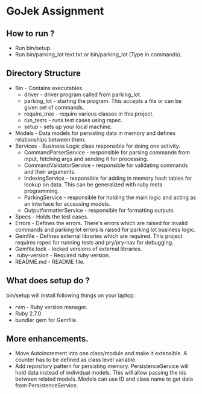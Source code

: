 # GoJek Assignment

## How to run ?

- Run bin/setup.
- Run bin/parking_lot text.txt or bin/parking_lot (Type in commands).

## Directory Structure

- Bin - Contains executables.
    * driver - driver program called from parking_lot.
    * parking_lot - starting the program. This accepts a file or can be given set of commands.
    * require_tree - require various classes in this project.
    * run_tests - runs test cases using rspec.
    * setup - sets up your local machine.
- Models - Data models for persisting data in memory and defines relationships between them.
- Services - Business Logic class responsible for doing one activity.
    * CommandParserService - responsible for parsing commands from input, fetching args and sending it for processing.
    * CommandValidatorService - responsible for validating commands and their arguments.
    * IndexingService - responsible for adding in memory hash tables for lookup on data. This can be generalized with ruby meta programming.
    * ParkingService - responsible for holding the main logic and acting as an interface for accessing models.
    * OutputformatterService - responsible for formatting outputs.
- Specs - Holds the test cases.
- Errors - Defines the errors. There's errors which are raised for invalid commands and parking lot errors is raised for parking lot business logic.
- Gemfile - Defines external libraries which are required. This project requires rspec for running tests and pry/pry-nav for debugging.
- Gemfile.lock - locked versions of external libraries.
- .ruby-version - Required ruby version.
- README.md - README file.

## What does setup do ?

bin/setup will install following things on your laptop:

- rvm - Ruby version manager.
- Ruby 2.7.0.
- bundler gem for Gemfile.

## More enhancements.

- Move Autoincrement into one class/module and make it extensible. A counter has to be defined as class level variable.
- Add repository pattern for persisting memory. PersistenceService will hold data instead of individual models. 
This will allow passing the ids between related models. Models can use ID and class name to get data from PersistenceService.
 

